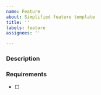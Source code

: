 ```yaml
---
name: Feature
about: Simplified feature template
title: ''
labels: feature
assignees: ''

---
```


### Description

### Requirements
- [ ]
